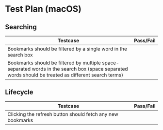# Test Plan (macOS)

## Searching

| Testcase                                                     | Pass/Fail |
| ------------------------------------------------------------ | --------- |
| Bookmarks should be filtered by a single word in the search box |           |
| Bookmarks should be filtered by multiple space-separated words in the search box (space separated words should be treated as different search terms) |           |

## Lifecycle

| Testcase                                                   | Pass/Fail |
| ---------------------------------------------------------- | --------- |
| Clicking the refresh button should fetch any new bookmarks |           |


